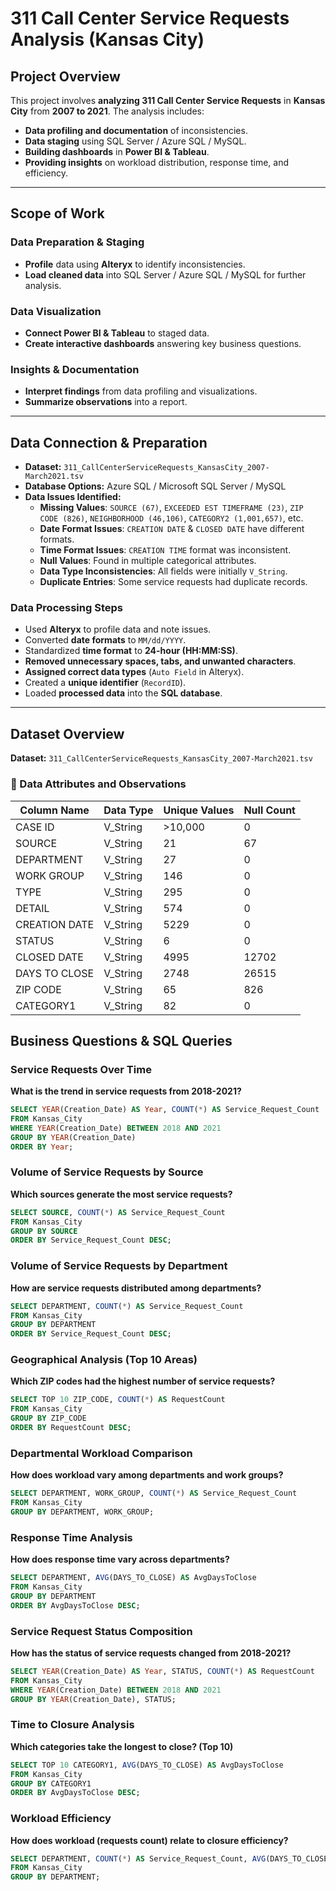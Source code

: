 # 311 Call Center Service Requests Analysis (Kansas City)

## Project Overview
This project involves **analyzing 311 Call Center Service Requests** in **Kansas City** from **2007 to 2021**. The analysis includes:
- **Data profiling and documentation** of inconsistencies.
- **Data staging** using SQL Server / Azure SQL / MySQL.
- **Building dashboards** in **Power BI & Tableau**.
- **Providing insights** on workload distribution, response time, and efficiency.

---

## Scope of Work
### Data Preparation & Staging
- **Profile** data using **Alteryx** to identify inconsistencies.
- **Load cleaned data** into SQL Server / Azure SQL / MySQL for further analysis.

### Data Visualization
- **Connect Power BI & Tableau** to staged data.
- **Create interactive dashboards** answering key business questions.

### Insights & Documentation
- **Interpret findings** from data profiling and visualizations.
- **Summarize observations** into a report.

---

## Data Connection & Preparation
- **Dataset:** `311_CallCenterServiceRequests_KansasCity_2007-March2021.tsv`
- **Database Options:** Azure SQL / Microsoft SQL Server / MySQL
- **Data Issues Identified:**
  - **Missing Values**: `SOURCE (67)`, `EXCEEDED EST TIMEFRAME (23)`, `ZIP CODE (826)`, `NEIGHBORHOOD (46,106)`, `CATEGORY2 (1,001,657)`, etc.
  - **Date Format Issues**: `CREATION DATE` & `CLOSED DATE` have different formats.
  - **Time Format Issues**: `CREATION TIME` format was inconsistent.
  - **Null Values**: Found in multiple categorical attributes.
  - **Data Type Inconsistencies**: All fields were initially `V_String`.
  - **Duplicate Entries**: Some service requests had duplicate records.

### **Data Processing Steps**
- Used **Alteryx** to profile data and note issues.  
- Converted **date formats** to `MM/dd/YYYY`.  
- Standardized **time format** to **24-hour (HH:MM:SS)**.  
- **Removed unnecessary spaces, tabs, and unwanted characters**.  
- **Assigned correct data types** (`Auto Field` in Alteryx).  
- Created a **unique identifier** (`RecordID`).  
- Loaded **processed data** into the **SQL database**.  

---

## Dataset Overview

**Dataset:** `311_CallCenterServiceRequests_KansasCity_2007-March2021.tsv`

### **🔹 Data Attributes and Observations**
| Column Name        | Data Type  | Unique Values | Null Count |
|-------------------|------------|--------------|------------|
| CASE ID          | V_String    | >10,000      | 0          |
| SOURCE          | V_String    | 21           | 67         |
| DEPARTMENT      | V_String    | 27           | 0          |
| WORK GROUP      | V_String    | 146          | 0          |
| TYPE            | V_String    | 295          | 0          |
| DETAIL          | V_String    | 574          | 0          |
| CREATION DATE   | V_String    | 5229         | 0          |
| STATUS         | V_String    | 6            | 0          |
| CLOSED DATE    | V_String    | 4995         | 12702      |
| DAYS TO CLOSE  | V_String    | 2748         | 26515      |
| ZIP CODE       | V_String    | 65           | 826        |
| CATEGORY1      | V_String    | 82           | 0          |


## Business Questions & SQL Queries

### Service Requests Over Time
**What is the trend in service requests from 2018-2021?**

```sql
SELECT YEAR(Creation_Date) AS Year, COUNT(*) AS Service_Request_Count
FROM Kansas_City
WHERE YEAR(Creation_Date) BETWEEN 2018 AND 2021
GROUP BY YEAR(Creation_Date)
ORDER BY Year;
```

### Volume of Service Requests by Source
**Which sources generate the most service requests?**

```sql
SELECT SOURCE, COUNT(*) AS Service_Request_Count
FROM Kansas_City
GROUP BY SOURCE
ORDER BY Service_Request_Count DESC;
```

### Volume of Service Requests by Department
**How are service requests distributed among departments?**

```sql
SELECT DEPARTMENT, COUNT(*) AS Service_Request_Count
FROM Kansas_City
GROUP BY DEPARTMENT
ORDER BY Service_Request_Count DESC;
```

### Geographical Analysis (Top 10 Areas)
**Which ZIP codes had the highest number of service requests?**

```sql
SELECT TOP 10 ZIP_CODE, COUNT(*) AS RequestCount
FROM Kansas_City
GROUP BY ZIP_CODE
ORDER BY RequestCount DESC;
```

### Departmental Workload Comparison
**How does workload vary among departments and work groups?**

```sql
SELECT DEPARTMENT, WORK_GROUP, COUNT(*) AS Service_Request_Count
FROM Kansas_City
GROUP BY DEPARTMENT, WORK_GROUP;
```

### Response Time Analysis
**How does response time vary across departments?**

```sql
SELECT DEPARTMENT, AVG(DAYS_TO_CLOSE) AS AvgDaysToClose
FROM Kansas_City
GROUP BY DEPARTMENT
ORDER BY AvgDaysToClose DESC;
```

### Service Request Status Composition
**How has the status of service requests changed from 2018-2021?**

```sql
SELECT YEAR(Creation_Date) AS Year, STATUS, COUNT(*) AS RequestCount
FROM Kansas_City
WHERE YEAR(Creation_Date) BETWEEN 2018 AND 2021
GROUP BY YEAR(Creation_Date), STATUS;
```

### Time to Closure Analysis
**Which categories take the longest to close? (Top 10)**

```sql
SELECT TOP 10 CATEGORY1, AVG(DAYS_TO_CLOSE) AS AvgDaysToClose
FROM Kansas_City
GROUP BY CATEGORY1
ORDER BY AvgDaysToClose DESC;
```

###  Workload Efficiency
**How does workload (requests count) relate to closure efficiency?**

```sql
SELECT DEPARTMENT, COUNT(*) AS Service_Request_Count, AVG(DAYS_TO_CLOSE) AS AvgDaysToClose
FROM Kansas_City
GROUP BY DEPARTMENT;
```
